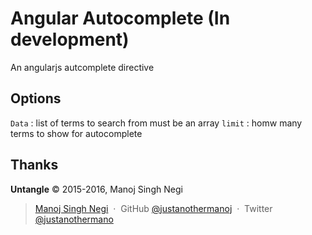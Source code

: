 Angular Autocomplete (In development)
====================

An angularjs autcomplete directive

Options
-------

`Data` : list of terms to search from must be an array 
`limit` : homw many terms to show for autocomplete


Thanks
------

**Untangle** © 2015-2016, Manoj Singh Negi

> [Manoj Singh Negi](http://manojsinghnegi.com) &nbsp;&middot;&nbsp;
> GitHub [@justanothermanoj](https://github.com/justanothermanoj) &nbsp;&middot;&nbsp;
> Twitter [@justanothermano](https://twitter.com/justanothermano)